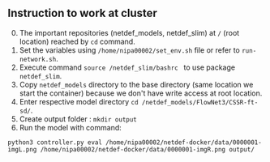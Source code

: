 ## Instruction to work at cluster

0. The important repositories (netdef_models, netdef_slim) at `/` (root location) reached by `cd` command.
1. Set the variables using `/home/nipa00002/set_env.sh` file or refer to `run-network.sh`.
2. Execute command `source /netdef_slim/bashrc ` to use package `netdef_slim`.
3. Copy `netdef_models` directory to the base directory (same location we start the container) because
we don't have write access at root location.
4. Enter respective model directory `cd /netdef_models/FlowNet3/CSSR-ft-sd/`.
5. Create output folder : `mkdir output`
6. Run the model with command:
```
python3 controller.py eval /home/nipa00002/netdef-docker/data/0000001-imgL.png /home/nipa00002/netdef-docker/data/0000001-imgR.png output/
```